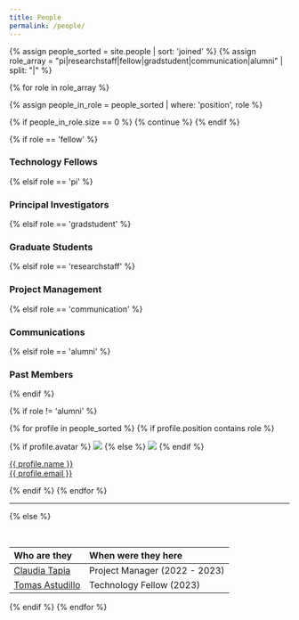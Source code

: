 ```yaml
---
title: People
permalink: /people/
---
```


<style>
    .profile-thumbnail {
      opacity: 1; /* Set the initial opacity to fully visible */
      transition: opacity 0.3s ease; /* Add a smooth transition effect */
    }

    .profile-thumbnail:hover {
      opacity: 0.5; /* Set the opacity when hovering */
    }

    .read-more {
      position: absolute;
      bottom: 10px;
      left: 50%;
      transform: translateX(-50%);
      background-color: rgba(255, 255, 255, 0.9);
      padding: 5px 10px;
      border-radius: 5px;
      display: none; /* Hide the element by default */
    }

    .profile-thumbnail:hover .read-more {
      display: block; /* Show the element when the parent is hovered */
    }

</style>

{% assign people_sorted = site.people | sort: 'joined' %}
{% assign role_array = "pi|researchstaff|fellow|gradstudent|communication|alumni" | split: "|" %}

{% for role in role_array %}

{% assign people_in_role = people_sorted | where: 'position', role %}

<!-- Skip section if there's nobody -->
{% if people_in_role.size == 0 %}
  {% continue %}
{% endif %}

<div class="pos_header">
{% if role == 'fellow' %}
<h3>Technology Fellows</h3>
 {% elsif role == 'pi' %}
<h3>Principal Investigators</h3>
 {% elsif role == 'gradstudent' %}
<h3>Graduate Students</h3>
 {% elsif role == 'researchstaff' %}
<h3>Project Management</h3>
 {% elsif role == 'communication' %}
<h3>Communications</h3>
 {% elsif role == 'alumni' %}
<h3>Past Members</h3>
{% endif %}
</div>

{% if role != 'alumni' %}
<div class="content list people">
  {% for profile in people_sorted %}
    {% if profile.position contains role %}
      <div class="list-item-people">
        <p class="list-post-title">
          {% if profile.avatar %}
            <a href="{{ site.baseurl }}{{ profile.url }}"><img class="profile-thumbnail" src="{{site.baseurl}}/images/people/{{profile.avatar}}"></a>
          {% else %}
            <a href="{{ site.baseurl }}{{ profile.url }}"><img class="profile-thumbnail" src="http://evansheline.com/wp-content/uploads/2011/02/facebook-Storm-Trooper.jpg"></a>
          {% endif %}
          <div class="read-more">Read more...</div>
          <a class="name" href="{{ site.baseurl }}{{ profile.url }}">{{ profile.name }}</a><br>
          <a class="email" href="{{ site.baseurl }}{{ profile.url }}">{{ profile.email }}</a>
        </p>
      </div>    
    {% endif %}
  {% endfor %}
</div>
<hr>

{% else %}

<br>

| Who are they | When were they here |
| :------------- |:-------------|
| [Claudia Tapia](https://librehub.github.io/people/claudia_tapia/index.html) | Project Manager (2022 - 2023) | 
| [Tomas Astudillo](https://librehub.github.io/people/tomas_astudillo/index.html) | Technology Fellow (2023) |

{% endif %}
{% endfor %}
